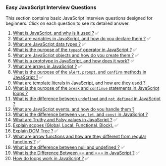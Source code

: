 ### Easy JavaScript Interview Questions

This section contains basic JavaScript interview questions designed for beginners. Click on each question to see its detailed answer.

1.  [What is JavaScript, and why is it used ?](What-is-JavaScript.md) ✅
2.  [What are variables in JavaScript, and how do you declare them ?](Variables-in-JS.md) ✅
3.  [What are JavaScript data types ?](JavaScript-data-types.md) ✅
4.  [What is the purpose of the `typeof` operator in JavaScript ?](Typeof-operator-in-JS.md) ✅
5.  [What are JavaScript objects and how do you create them ?](JavaScript-objects.md) ✅
6.  [What is a prototype in JavaScript, and how does it work?](JavaScript-prototype.md) ✅
7.  [What are arrays in JavaScript ?](Arrays-in-JS.md) ✅
8.  [What is the purpose of the `alert`, `prompt`, and `confirm` methods in JavaScript ?](Alert-prompt-confirm.md) ✅
9.  [What are template literals in JavaScript, and how are they used ?](Template-literals-in-JS.md)
10. [What is the purpose of the `break` and `continue` statements in JavaScript loops ?](Break-and-continue-in-loops.md)
11. [What is the difference between `undefined` and `not defined` in JavaScript ?](Undefined-vs-not-defined.md)
12. [What are JavaScript events, and how do you handle them ?](JavaScript-events.md)
13. [What is the difference between `var`, `let`, and `const` in JavaScript ?](Difference-between-var-let-const.md)
14. [What are Truthy and Falsy values in JavaScript ?](Truthy-and-Falsy.md) ✅
15. [Explain scopes (Global, Local, Functional, Block).](Explain-scopes.md) ✅
16. [Explain DOM Tree ?](Explain-DOM-Tree.md) ✅
17. [What are arrow functions and how are they different from regular functions ?](What-are-arrow-functions.md) ✅
18. [What is the difference between null and undefined ?](Difference-between-null-and-undefined.md) ✅
19. [What is the Difference Between == and === in JavaScript ?](Difference-between-equality-and-strict-equality.md) ✅
20. [How do loops work in JavaScript ?](How-loops-work-in-JS.md) ✅
